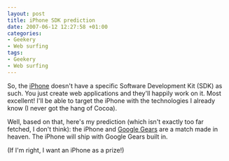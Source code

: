 ```yaml
---
layout: post
title: iPhone SDK prediction
date: 2007-06-12 12:27:58 +01:00
categories:
- Geekery
- Web surfing
tags:
- Geekery
- Web surfing
---
```

So, the [iPhone](http://www.apple.com/iphone/) doesn't have a specific Software Development Kit (SDK) as such.  You just create web applications and they'll happily work on it.  Most excellent!  I'll be able to target the iPhone with the technologies I already know (I never got the hang of Cocoa).

Well, based on that, here's my prediction (which isn't exactly too far fetched, I don't think): the iPhone and [Google Gears](http://gears.google.com/) are a match made in heaven.  The iPhone will ship with Google Gears built in.

(If I'm right, I want an iPhone as a prize!)
